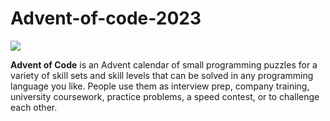 # Advent-of-code-2023

![](https://img.shields.io/badge/2023%20⭐-2-yellow)

**Advent of Code** is an Advent calendar of small programming puzzles for a variety of skill sets and skill levels that can be solved in any programming language you like. People use them as interview prep, company training, university coursework, practice problems, a speed contest, or to challenge each other.